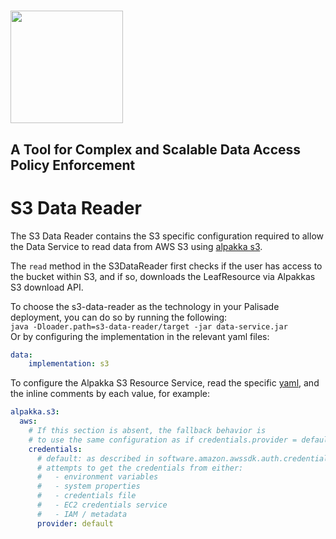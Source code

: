 <!---
Copyright 2018-2021 Crown Copyright

Licensed under the Apache License, Version 2.0 (the "License");
you may not use this file except in compliance with the License.
You may obtain a copy of the License at

  http://www.apache.org/licenses/LICENSE-2.0

Unless required by applicable law or agreed to in writing, software
distributed under the License is distributed on an "AS IS" BASIS,
WITHOUT WARRANTIES OR CONDITIONS OF ANY KIND, either express or implied.
See the License for the specific language governing permissions and
limitations under the License.
--->

# <img src="..logos/logo.svg" width="180">

## A Tool for Complex and Scalable Data Access Policy Enforcement

# S3 Data Reader

The S3 Data Reader contains the S3 specific configuration required to allow the Data Service to read data from AWS S3 using [alpakka s3](https://doc.akka.io/docs/alpakka/current/s3.html).  

The `read` method in the S3DataReader first checks if the user has access to the bucket within S3, and if so, downloads the LeafResource via Alpakkas S3 download API.

To choose the s3-data-reader as the technology in your Palisade deployment, you can do so by running the following:  
```java -Dloader.path=s3-data-reader/target -jar data-service.jar```  
Or by configuring the implementation in the relevant yaml files:
```yaml
data:
    implementation: s3
```

To configure the Alpakka S3 Resource Service, read the specific [yaml](src/main/resources/application-s3.yaml), and the inline comments by each value, for example:
```yaml
alpakka.s3:
  aws:
    # If this section is absent, the fallback behavior is
    # to use the same configuration as if credentials.provider = default
    credentials:
      # default: as described in software.amazon.awssdk.auth.credentials.DefaultCredentialsProvider docs,
      # attempts to get the credentials from either:
      #   - environment variables
      #   - system properties
      #   - credentials file
      #   - EC2 credentials service
      #   - IAM / metadata
      provider: default
```